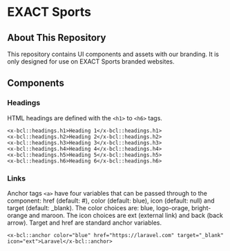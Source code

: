 # EXACT Sports

## About This Repository
This repository contains UI components and assets with our branding. It is only designed for use on EXACT Sports branded websites.

## Components

### Headings
HTML headings are defined with the ```<h1>``` to ```<h6>``` tags.

```
<x-bcl::headings.h1>Heading 1</x-bcl::headings.h1>
<x-bcl::headings.h2>Heading 2</x-bcl::headings.h2>
<x-bcl::headings.h3>Heading 3</x-bcl::headings.h3>
<x-bcl::headings.h4>Heading 4</x-bcl::headings.h4>
<x-bcl::headings.h5>Heading 5</x-bcl::headings.h5>
<x-bcl::headings.h6>Heading 6</x-bcl::headings.h6>
```

### Links
Anchor tags ```<a>``` have four variables that can be passed through to the component: href (default: #), color (default: blue), icon (default: null) and target (default: _blank).
The color choices are: blue, logo-orage, bright-orange and maroon.
The icon choices are ext (external link) and back (back arrow).
Target and href are standard anchor variables.

```
<x-bcl::anchor color="blue" href="https://laravel.com" target="_blank" icon="ext">Laravel</x-bcl::anchor>
```